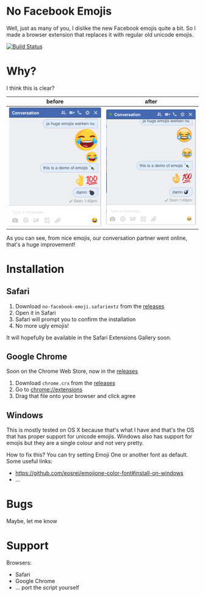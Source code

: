 <!-- twitter: @haroenv -->

# No Facebook Emojis

Well, just as many of you, I dislike the new Facebook emojis quite a bit. So I made a browser extension that replaces it with regular old unicode emojis.

[![Build Status](https://travis-ci.org/Haroenv/no-facebook-emojis.svg?branch=master)](https://travis-ci.org/Haroenv/no-facebook-emojis)

# Why?

I think this is clear?

before|after
---|---
![before](img/before.png) | ![after](img/after.png)

As you can see, from nice emojis, our conversation partner went online, that's a huge improvement!

# Installation

## Safari

1. Download `no-facebook-emoji.safariextz` from the [releases](https://github.com/Haroenv/no-facebook-emojis/releases)
2. Open it in Safari
3. Safari will prompt you to confirm the installation
4. No more ugly emojis!

It will hopefully be available in the Safari Extensions Gallery soon.

## Google Chrome

Soon on the Chrome Web Store, now in the [releases](https://github.com/Haroenv/no-facebook-emojis/releases)

1. Download `chrome.crx` from the [releases](https://github.com/Haroenv/no-facebook-emojis/releases)
1. Go to <chrome://extensions>
1. Drag that file onto your browser and click agree

## Windows

This is mostly tested on OS X because that's what I have and that's the OS that has proper support for unicode emojis. Windows also has support for emojis but they are a single colour and not very pretty.

How to fix this? You can try setting Emoji One or another font as default. Some useful links:

* https://github.com/eosrei/emojione-color-font#install-on-windows
* ...

# Bugs

Maybe, let me know

# Support

Browsers:

* Safari
* Google Chrome
* ... port the script yourself
